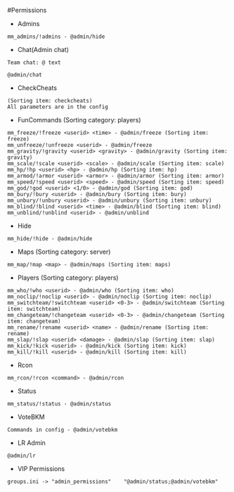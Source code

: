 #Permissions
- Admins
```
mm_admins/!admins - @admin/hide
```
- Chat(Admin chat)
```
Team chat: @ text

@admin/chat
```
- CheckCheats
```
(Sorting item: checkcheats)
All parameters are in the config
```
- FunCommands (Sorting category: players)
```
mm_freeze/!freeze <userid> <time> - @admin/freeze (Sorting item: freeze)
mm_unfreeze/!unfreeze <userid> - @admin/freeze
mm_gravity/!gravity <userid> <gravity> - @admin/gravity (Sorting item: gravity)
mm_scale/!scale <userid> <scale> - @admin/scale (Sorting item: scale)
mm_hp/!hp <userid> <hp> - @admin/hp (Sorting item: hp)
mm_armod/!armor <userid> <armor> - @admin/armor (Sorting item: armor)
mm_speed/!speed <userid> <speed> - @admin/speed (Sorting item: speed)
mm_god/!god <userid> <1/0> - @admin/god (Sorting item: god)
mm_bury/!bury <userid> - @admin/bury (Sorting item: bury)
mm_unbury/!unbury <userid> - @admin/unbury (Sorting item: unbury)
mm_blind/!blind <userid> <time> - @admin/blind (Sorting item: blind)
mm_unblind/!unblind <userid> - @admin/unblind
```
- Hide
```
mm_hide/!hide - @admin/hide
```
- Maps (Sorting category: server)
```
mm_map/!map <map> - @admin/maps (Sorting item: maps)
```
- Players (Sorting category: players)
```
mm_who/!who <userid> - @admin/who (Sorting item: who)
mm_noclip/!noclip <userid> - @admin/noclip (Sorting item: noclip)
mm_switchteam/!switchteam <userid> <0-3> - @admin/switchteam (Sorting item: switchteam)
mm_changeteam/!changeteam <userid> <0-3> - @admin/changeteam (Sorting item: changeteam)
mm_rename/!rename <userid> <name> - @admin/rename (Sorting item: rename)
mm_slap/!slap <userid> <damage> - @admin/slap (Sorting item: slap)
mm_kick/!kick <userid> - @admin/kick (Sorting item: kick)
mm_kill/!kill <userid> - @admin/kill (Sorting item: kill)
```
- Rcon
```
mm_rcon/!rcon <command> - @admin/rcon
```
- Status
```
mm_status/!status - @admin/status
```
- VoteBKM
```
Commands in config - @admin/votebkm
```
- LR Admin
```
@admin/lr
```
- VIP Permissions
```
groups.ini -> "admin_permissions"    "@admin/status;@admin/votebkm"
```